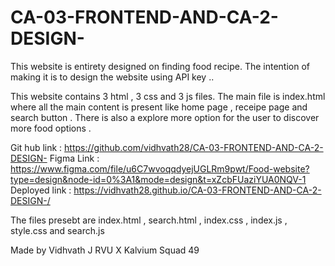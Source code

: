 # CA-03-FRONTEND-AND-CA-2-DESIGN-

This website is entirety designed on finding food recipe. The intention of making it is to design the website using API key ..

This website contains 3 html , 3 css and 3 js files. The main file is index.html where all the main content is present like home page , receipe page and search button . There is also a explore more option for the user to discover more food options .

Git hub link :  https://github.com/vidhvath28/CA-03-FRONTEND-AND-CA-2-DESIGN-  Figma Link : https://www.figma.com/file/u6C7wvoqqdyejUGLRm9pwt/Food-website?type=design&node-id=0%3A1&mode=design&t=xZcbFUaziYUA0NQV-1 Deployed link : https://vidhvath28.github.io/CA-03-FRONTEND-AND-CA-2-DESIGN-/

The files presebt are index.html , search.html , index.css , index.js , style.css and search.js

Made by Vidhvath J RVU X Kalvium Squad 49

